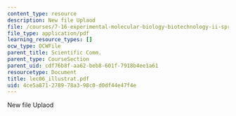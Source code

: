 ```yaml
---
content_type: resource
description: New file Uplaod
file: /courses/7-16-experimental-molecular-biology-biotechnology-ii-spring-2005/4ce5a871278978a398c0d0df44e47f4e_lec06_illustrat.pdf
file_type: application/pdf
learning_resource_types: []
ocw_type: OCWFile
parent_title: Scientific Comm.
parent_type: CourseSection
parent_uid: cdf76b8f-aa62-beb8-601f-7918b4ee1a61
resourcetype: Document
title: lec06_illustrat.pdf
uid: 4ce5a871-2789-78a3-98c0-d0df44e47f4e
---
```

New file Uplaod

